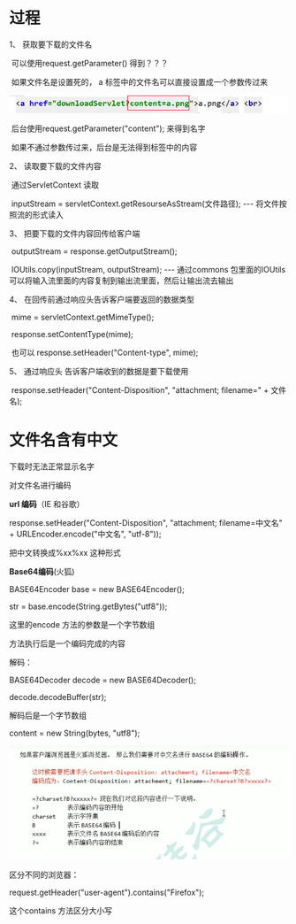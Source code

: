 

# 过程

1、 获取要下载的文件名

​	可以使用request.getParameter() 得到？？？

​		如果文件名是设置死的， a 标签中的文件名可以直接设置成一个参数传过来

<img src="image/download/image-20240216110226219.png" alt="image-20240216110226219" style="zoom: 67%;" />

​			后台使用request.getParameter("content"); 来得到名字

​		如果不通过参数传过来，后台是无法得到标签中的内容



2、 读取要下载的文件内容

​	通过ServletContext 读取

​	inputStream = servletContext.getResourseAsStream(文件路径); --- 将文件按照流的形式读入



3、 把要下载的文件内容回传给客户端

​	outputStream = response.getOutputStream();

​	IOUtils.copy(inputStream, outputStream);  --- 通过commons 包里面的IOUtils 可以将输入流里面的内容复制到输出流里面，然后让输出流去输出

4、 在回传前通过响应头告诉客户端要返回的数据类型

​	mime = servletContext.getMimeType();

​	response.setContentType(mime); 

​	也可以	response.setHeader("Content-type", mime);

5、 通过响应头 告诉客户端收到的数据是要下载使用

​	response.setHeader("Content-Disposition", "attachment; filename=" + 文件名);





# 文件名含有中文

下载时无法正常显示名字



对文件名进行编码

**url 编码**（IE 和谷歌）

response.setHeader("Content-Disposition", "attachment; filename=中文名" + URLEncoder.encode("中文名", "utf-8"));

把中文转换成%xx%xx 这种形式





**Base64编码**(火狐)

BASE64Encoder base = new BASE64Encoder();

str = base.encode(String.getBytes("utf8"));

这里的encode 方法的参数是一个字节数组

方法执行后是一个编码完成的内容



解码：

BASE64Decoder decode = new BASE64Decoder();

decode.decodeBuffer(str);

解码后是一个字节数组

content = new String(bytes, "utf8");

![image-20240216111950862](image/download/image-20240216111950862.png)



区分不同的浏览器：

request.getHeader("user-agent").contains("Firefox");

这个contains 方法区分大小写